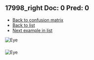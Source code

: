 ## 17998_right Doc: 0 Pred: 0
- [Back to confusion matrix](https://github.com/juliandewit/kaggle_retinopathy/blob/master/matrix.md)
- [Back to list](https://github.com/juliandewit/kaggle_retinopathy/blob/master/lists/00/list.md)
- [Next example in list](https://github.com/juliandewit/kaggle_retinopathy/blob/master/lists/00/18/18000_left.md)

![Eye](https://retinopaty.blob.core.windows.net/size1024/17998_right_0.jpeg)

### 

![Eye]()
